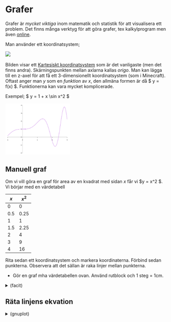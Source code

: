 # Grafer

Grafer är *mycket viktiga* inom matematik och statistik för att
visualisera ett problem.
Det finns många verktyg för att göra grafer, tex kalkylprogram men
även [online](http://fooplot.com/).

Man använder ett koordinatsystem;

<img src="https://upload.wikimedia.org/wikipedia/commons/f/fb/CartesianPlane.svg" width="30%" />

Bilden visar ett [Kartesiskt
koordinatsystem](https://sv.wikipedia.org/wiki/Kartesiskt_koordinatsystem)
som är det vanligaste (men det finns andra). Skärningspunkten mellan
axlarna kallas *origo*. Man kan lägga till en z-axel för att få ett
3-dimensionellt koordinatsystem (som i Minecraft). Oftast anger man $y$
som en *funktion* av $x$, den allmäna formen är då
$ y = f(x) $. Funktionerna kan vara mycket komplicerade.

Exempel;
$ y = 1 + x \sin x^2 $

<img src="plot1.svg" width="40%" />

## Manuell graf

Om vi vill göra en graf för area av en kvadrat med sidan $x$ får vi
$y = x^2 $. Vi börjar med en värdetabell

|  $x$  |  $x^2$ |
| ----- | ------ |
|  0    |  0     |
|  0.5  |  0.25  |
|  1    |  1     |
|  1.5  |  2.25  |
|  2    |  4     |
|  3    |  9     |
|  4    |  16    |

Rita sedan ett koordinatsystem och markera koordinaterna. Förbind
sedan punkterna. Observera att det sällan är raka linjer mellan punkterna.

* Gör en graf mha värdetabellen ovan. Använd rutblock och 1 steg = 1cm.

<details><summary>(facit)</summary>

<img src="sqarea.svg" width="20%" />

</details>


## Räta linjens ekvation





<details><summary>(gnuplot)</summary>

gnuplot <<EOF
set terminal svg dynamic
set out 'plot1.svg'
unset y2tics
set key off
set tics axis
set zeroaxis linewidth 1 linetype 1 lc 0
set xtics nomirror
set ytics nomirror
set tics scale 1 1
set border 0
set xrange [-1:3]
unset x2tics
unset x2tics
plot 1 + x * sin(x*x)
EOF

gnuplot <<EOF
set terminal svg size 200,400 dynamic
set out 'sqarea.svg'
unset y2tics
set key off
set tics axis
set zeroaxis linewidth 1 linetype 1 lc 0
set xtics nomirror
set ytics nomirror
set xtics scale 1 1
set ytics scale 2 2 offset -2
set size ratio -1
set border 0
set xrange [0:4]
unset x2tics
plot x*x
EOF

</details>


